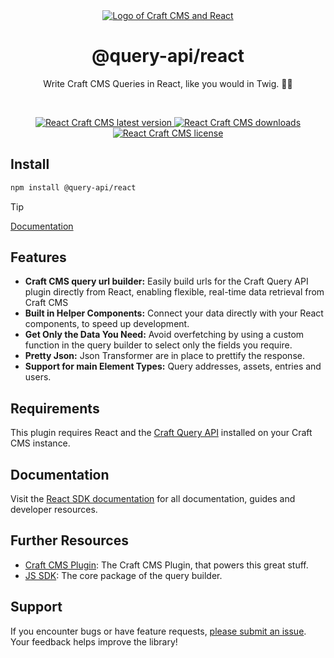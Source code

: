 <div align="center">
	<a href="https://www.npmjs.com/package/@query-api/react"  align="center">
		<img src="https://online-images-sr.netlify.app/assets/react-craft-sdk.png"  alt="Logo of Craft CMS and React">
	</a>
	<h1 align="center">@query-api/react</h1>
  <p align="center">
    Write Craft CMS Queries in React, like you would in Twig. 🚀🚀
  </p>
  <br />
</div>

<p align="center">
  <a href="https://www.npmjs.com/package/@query-api/react">
    <img src="https://img.shields.io/npm/v/%40query-api%2Freact?color=blue" alt="React Craft CMS latest version" />
  </a>
  <a href="https://www.npmjs.com/package/@query-api/react" rel="nofollow">
    <img src="https://img.shields.io/npm/d18m/%40query-api%2Freact?color=blue" alt="React Craft CMS downloads">
  </a>
  <a href="https://www.npmjs.com/package/@query-api/react" rel="nofollow">
    <img src="https://img.shields.io/npm/l/%40query-api%2Freact?color=blue" alt="React Craft CMS license">
  </a>
</p>

## Install

```bash
npm install @query-api/react
```

> [!TIP]
>
> [Documentation](https://samuelreichor.at/libraries/query-api-react)

## Features

- **Craft CMS query url builder:** Easily build urls for the Craft Query API plugin directly from
  React, enabling flexible, real-time data retrieval from Craft CMS
- **Built in Helper Components:** Connect your data directly with your React components, to speed up
  development.
- **Get Only the Data You Need:** Avoid overfetching by using a custom function in the query builder
  to select only the fields you require.
- **Pretty Json:** Json Transformer are in place to prettify the response.
- **Support for main Element Types:** Query addresses, assets, entries and users.

## Requirements

This plugin requires React and the
[Craft Query API](https://github.com/samuelreichor/craft-query-api) installed on your Craft CMS
instance.

## Documentation

Visit the [React SDK documentation](https://samuelreichor.at/libraries/query-api-react) for all
documentation, guides and developer resources.

## Further Resources

- [Craft CMS Plugin](https://samuelreichor.at/libraries/craft-query-api): The Craft CMS Plugin, that
  powers this great stuff.
- [JS SDK](https://samuelreichor.at/libraries/js-craftcms-api): The core package of the query
  builder.

## Support

If you encounter bugs or have feature requests, [please submit an issue](/../../issues/new). Your
feedback helps improve the library!
